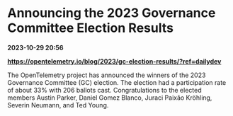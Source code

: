# Announcing the 2023 Governance Committee Election Results

**2023-10-29 20:56**

**https://opentelemetry.io/blog/2023/gc-election-results/?ref=dailydev**

The OpenTelemetry project has announced the winners of the 2023 Governance Committee (GC) election. The election had a participation rate of about 33% with 206 ballots cast. Congratulations to the elected members Austin Parker, Daniel Gomez Blanco, Juraci Paixão Kröhling, Severin Neumann, and Ted Young.